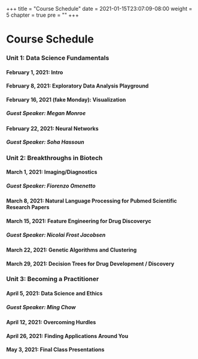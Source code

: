 +++
title = "Course Schedule"
date = 2021-01-15T23:07:09-08:00
weight = 5
chapter = true
pre = "<b></b>"
+++

# Course Schedule

### Unit 1: Data Science Fundamentals

#### February 1, 2021: Intro
#### February 8, 2021: Exploratory Data Analysis Playground
#### February 16, 2021 (fake Monday): Visualization
##### Guest Speaker: Megan Monroe
#### February 22, 2021: Neural Networks
##### Guest Speaker: Soha Hassoun

### Unit 2: Breakthroughs in Biotech

#### March 1, 2021: Imaging/Diagnostics
##### Guest Speaker: Fiorenzo Omenetto
#### March 8, 2021: Natural Language Processing for Pubmed Scientific Research Papers
#### March 15, 2021: Feature Engineering for Drug Discoveryc
##### Guest Speaker: Nicolai Frost Jacobsen
#### March 22, 2021: Genetic Algorithms and Clustering
#### March 29, 2021: Decision Trees for Drug Development / Discovery

### Unit 3: Becoming a Practitioner

#### April 5, 2021: Data Science and Ethics
##### Guest Speaker: Ming Chow
#### April 12, 2021: Overcoming Hurdles
#### April 26, 2021: Finding Applications Around You
#### May 3, 2021: Final Class Presentations